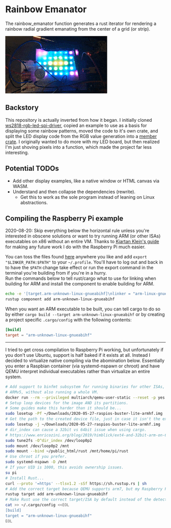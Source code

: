 # Rainbow Emanator
The rainbow_emanator function generates a rust iterator for rendering a rainbow radial gradient emanating from the center of a grid (or strip).

![Raspberry Pi controlled LEDs making a rainbow pattern](./rpi_led_rainbow.gif)

## Backstory
This repository is actually inverted from how it began. I initially cloned [ws2818-rgb-led-spi-driver](https://github.com/phip1611/ws2818-rgb-led-spi-driver/), copied an example to use as a basis for displaying some rainbow patterns, moved the code to it's own crate, and split the LED display code from the RGB value generation into a [member crate](./examples/rpi_ws2812). I originally wanted to do more with my LED board, but then realized I'm just shoving pixels into a function, which made the project far less interesting.

## Potential TODOs
- Add other display examples, like a native window or HTML canvas via WASM.
- Understand and then collapse the dependencies (rewrite).
  - Get this to work as the sole program instead of leaning on Linux abstractions.

## Compiling the Raspberry Pi example
2020-08-20: Skip everything below the horizontal rule unless you're interested in obscene solutions or want to try running ARM (or other ISAs) executables on x86 without an entire VM. Thanks to [Kjartan Klein's guide](https://github.com/KjartanKlein/CrossCompile) for making any future work I do with the Raspberry Pi much easier.

You can toss the files found [here](https://github.com/raspberrypi/tools/tree/master/arm-bcm2708/arm-rpi-4.9.3-linux-gnueabihf/bin) anywhere you like and add `export "$LINKER_PATH:$PATH"` to your `~/.profile`. You'll have to log out and back in to have the `$PATH` change take effect or run the export command in the terminal you're building from if you're in a hurry.<br/>
Run the commands below to tell rust/cargo what to use for linking when building for ARM and install the component to enable building for ARM.
```bash
echo -e '[target.arm-unknown-linux-gnueabihf]\nlinker = "arm-linux-gnueabihf-gcc"' >> ~/.cargo/config
rustup component add arm-unknown-linux-gnueabihf
```
When you want an ARM executable to be built, you can tell cargo to do so by either `cargo build --target arm-unknown-linux-gnueabihf` or by creating a project specific `.cargo/config` with the following contents:
```toml
[build]
target = "arm-unknown-linux-gnueabihf"
```

-----

I tried to get cross compilation to Raspberry Pi working, but unfortunately if you don't use Ubuntu, support is half baked if it exists at all. Instead I decided to virtualize native compiling via the abomination below. Essentially you enter a Raspbian container (via systemd-nspawn or chroot) and have QEMU interpret individual executables rather than virtualize an entire system.

```bash
# Add support to binfmt subsystem for running binaries for other ISAs, such as
# ARMv5, without also running a whole VM.
docker run --rm --privileged multiarch/qemu-user-static --reset -p yes
# Setup loop devices for the image AND its partitions.
# Some guides make this harder than it should be...
sudo losetup -Pf ~/Downloads/2020-05-27-raspios-buster-lite-armhf.img
# Get the path to the created device file, just in case it isn't the expected path.
sudo losetup -j ~/Downloads/2020-05-27-raspios-buster-lite-armhf.img
# dir_index can cause a 32bit vs 64bit issue when using cargo.
# https://www.enricozini.org/blog/2019/himblick/ext4-and-32bit-arm-on-64bit-amd64/
sudo tune2fs -O^dir_index /dev/loop0p2
sudo mount /dev/loop0p2 /mnt
sudo mount --bind ~/public_html/rust /mnt/home/pi/rust
# Use chroot if you prefer.
sudo systemd-nspawn -D /mnt
# If your UID is 1000, this avoids ownership issues.
su pi
# Install Rust...
curl --proto '=https' --tlsv1.2 -sSf https://sh.rustup.rs | sh
# Add the correct target because QEMU supports arm7, but my Raspberry Pi is ARMv5.
rustup target add arm-unknown-linux-gnueabihf
# Make Rust use the correct target/ISA by default instead of the detected one.
cat >> ~/.cargo/config <<EOL
[build]
target = "arm-unknown-linux-gnueabihf"
EOL
```
